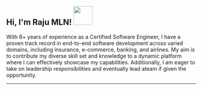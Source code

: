 <h2> Hi, I'm Raju MLN! <img src="https://media.giphy.com/media/du3J3cXyzhj75IOgvA/giphy.gif" width="50"></h2>

<p>
  With 8+ years of experience as a Certified Software Engineer, I have a proven track record in end-to-end software development across varied domains, including insurance, e-commerce, banking, and airlines. My aim is to contribute my 
 diverse skill set and knowledge to a dynamic platform where I can effectively showcase my capabilities. Additionally, I am eager to take on leadership responsibilities and eventually lead ateam if given the opportunity.
</p>

---





